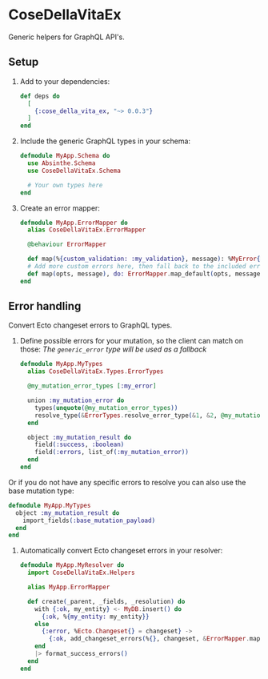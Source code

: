 # CoseDellaVitaEx

Generic helpers for GraphQL API's.

## Setup

1. Add to your dependencies:
   ```elixir
   def deps do
     [
       {:cose_della_vita_ex, "~> 0.0.3"}
     ]
   end
   ```
1. Include the generic GraphQL types in your schema:
   ```elixir
   defmodule MyApp.Schema do
     use Absinthe.Schema
     use CoseDellaVitaEx.Schema

     # Your own types here
   end
   ```
1. Create an error mapper:
   ```elixir
   defmodule MyApp.ErrorMapper do
     alias CoseDellaVitaEx.ErrorMapper

     @behaviour ErrorMapper

     def map(%{custom_validation: :my_validation}, message): %MyError{message: message}
     # Add more custom errors here, then fall back to the included errors
     def map(opts, message), do: ErrorMapper.map_default(opts, message)
   end
   ```

## Error handling

Convert Ecto changeset errors to GraphQL types.

1. Define possible errors for your mutation, so the client can match on those:
   *The `generic_error` type will be used as a fallback*
   ```elixir
   defmodule MyApp.MyTypes
     alias CoseDellaVitaEx.Types.ErrorTypes

     @my_mutation_error_types [:my_error]

     union :my_mutation_error do
       types(unquote(@my_mutation_error_types))
       resolve_type(&ErrorTypes.resolve_error_type(&1, &2, @my_mutation_error_types))
     end

     object :my_mutation_result do
       field(:success, :boolean)
       field(:errors, list_of(:my_mutation_error))
     end
   end
   ```
  Or if you do not have any specific errors to resolve you can also use the base mutation type:
  ```elixir
  defmodule MyApp.MyTypes
    object :my_mutation_result do
      import_fields(:base_mutation_payload)
    end
  end
  ```
1. Automatically convert Ecto changeset errors in your resolver:
   ```elixir
   defmodule MyApp.MyResolver do
     import CoseDellaVitaEx.Helpers

     alias MyApp.ErrorMapper

     def create(_parent, _fields, _resolution) do
       with {:ok, my_entity} <- MyDB.insert() do
         {:ok, %{my_entity: my_entity}}
       else
         {:error, %Ecto.Changeset{} = changeset} ->
           {:ok, add_changeset_errors(%{}, changeset, &ErrorMapper.map/2)}
       end
       |> format_success_errors()
     end
   end
   ```
